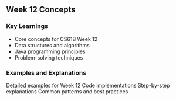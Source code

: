 ## Week 12 Concepts

### Key Learnings
- Core concepts for CS61B Week 12
- Data structures and algorithms
- Java programming principles
- Problem-solving techniques

### Examples and Explanations
Detailed examples for Week 12
Code implementations
Step-by-step explanations
Common patterns and best practices
